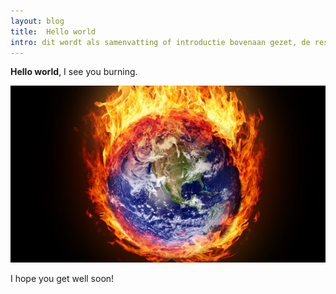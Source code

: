 ```yaml
---
layout: blog
title:  Hello world
intro: dit wordt als samenvatting of introductie bovenaan gezet, de rest is dan het lichaam van de tekst.
---
```


**Hello world**, I see you burning.

![Burning world](/assets/images/blog/burning.jpg)

I hope you get well soon!
